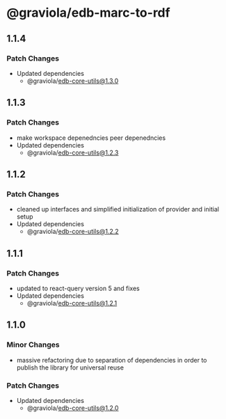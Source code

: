 # @graviola/edb-marc-to-rdf

## 1.1.4

### Patch Changes

- Updated dependencies
  - @graviola/edb-core-utils@1.3.0

## 1.1.3

### Patch Changes

- make workspace depenedncies peer depenedncies
- Updated dependencies
  - @graviola/edb-core-utils@1.2.3

## 1.1.2

### Patch Changes

- cleaned up interfaces and simplified initialization of provider and initial setup
- Updated dependencies
  - @graviola/edb-core-utils@1.2.2

## 1.1.1

### Patch Changes

- updated to react-query version 5 and fixes
- Updated dependencies
  - @graviola/edb-core-utils@1.2.1

## 1.1.0

### Minor Changes

- massive refactoring due to separation of dependencies in order to publish the library for universal reuse

### Patch Changes

- Updated dependencies
  - @graviola/edb-core-utils@1.2.0

